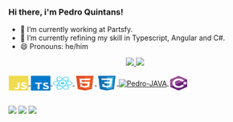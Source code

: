 ### Hi there, i'm Pedro Quintans!

- 🔭 I’m currently working at Partsfy.
- 🌱 I’m currently refining my skill in Typescript, Angular and C#.
- 😄 Pronouns: he/him

<div align="center">
  <a href="https://github.com/pQuintans">
    <img height="180em" src="https://github-readme-stats.vercel.app/api?username=pquintans&show_icons=true&theme=dracula"/>
    <img height="180em" src="https://github-readme-stats.vercel.app/api/top-langs/?username=pQuintans&layout=compact&langs_count=7&theme=dracula&include_all_commits=true&count_private=true""/>
</div>
  
<div style="display: inline_block"><br>
  <img align="center" alt="Pedro-Js" height="30" width="40" src="https://raw.githubusercontent.com/devicons/devicon/master/icons/javascript/javascript-plain.svg">
  <img align="center" alt="Pedro-Ts" height="30" width="40" src="https://raw.githubusercontent.com/devicons/devicon/master/icons/typescript/typescript-plain.svg">
  <img align="center" alt="Pedro-React" height="30" width="40" src="https://raw.githubusercontent.com/devicons/devicon/master/icons/react/react-original.svg">
  <img align="center" alt="Pedro-HTML" height="30" width="40" src="https://raw.githubusercontent.com/devicons/devicon/master/icons/html5/html5-original.svg">
  <img align="center" alt="Pedro-CSS" height="30" width="40" src="https://raw.githubusercontent.com/devicons/devicon/master/icons/css3/css3-original.svg">
  <img align="center" alt="Pedro-JAVA" height="30" width="40" src="https://cdn.jsdelivr.net/gh/devicons/devicon/icons/java/java-plain.svg">
  <img align="center" alt="Pedro-Csharp" height="30" width="40" src="https://raw.githubusercontent.com/devicons/devicon/master/icons/csharp/csharp-original.svg">
</div>
  
  ##
  
<div> 
  <a href="https://www.instagram.com/pedroquintanss/" target="_blank"><img src="https://img.shields.io/badge/-Instagram-%23E4405F?style=for-the-badge&logo=instagram&logoColor=white" target="_blank"></a>
  <a href = "mailto:pquintanss@gmail.com"><img src="https://img.shields.io/badge/-Gmail-%23333?style=for-the-badge&logo=gmail&logoColor=white" target="_blank"></a>
  <a href="https://www.linkedin.com/in/pedro-quintans-2a5aaa1b6/" target="_blank"><img src="https://img.shields.io/badge/-LinkedIn-%230077B5?style=for-the-badge&logo=linkedin&logoColor=white" target="_blank"></a>  
</div>
